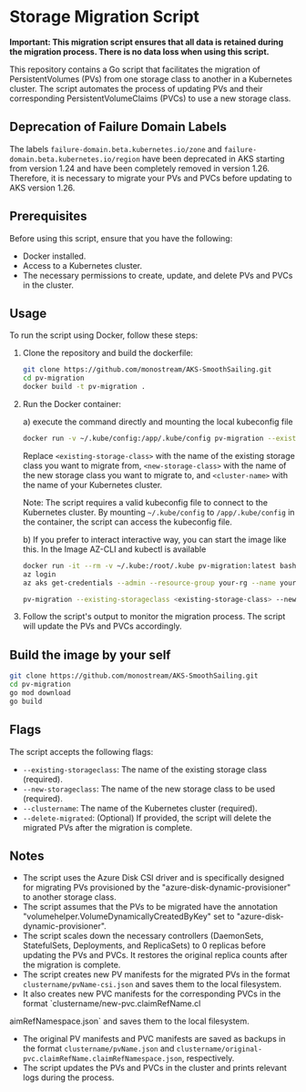 # Storage Migration Script

**Important: This migration script ensures that all data is retained during the migration process. There is no data loss when using this script.**

This repository contains a Go script that facilitates the migration of PersistentVolumes (PVs) from one storage class to another in a Kubernetes cluster. The script automates the process of updating PVs and their corresponding PersistentVolumeClaims (PVCs) to use a new storage class.

## Deprecation of Failure Domain Labels

The labels `failure-domain.beta.kubernetes.io/zone` and `failure-domain.beta.kubernetes.io/region` have been deprecated in AKS starting from version 1.24 and have been completely removed in version 1.26. Therefore, it is necessary to migrate your PVs and PVCs before updating to AKS version 1.26.

## Prerequisites

Before using this script, ensure that you have the following:

- Docker installed.
- Access to a Kubernetes cluster.
- The necessary permissions to create, update, and delete PVs and PVCs in the cluster.

## Usage

To run the script using Docker, follow these steps:

1. Clone the repository and build the dockerfile:

   ```bash
   git clone https://github.com/monostream/AKS-SmoothSailing.git
   cd pv-migration
   docker build -t pv-migration .
   ```

2. Run the Docker container:

   a) execute the command directly and mounting the local kubeconfig file
   ```bash
   docker run -v ~/.kube/config:/app/.kube/config pv-migration --existing-storageclass <existing-storage-class> --new-storageclass <new-storage-class> --clustername <cluster-name>
   ```

   Replace `<existing-storage-class>` with the name of the existing storage class you want to migrate from, `<new-storage-class>` with the name of the new storage class you want to migrate to, and `<cluster-name>` with the name of your Kubernetes cluster.

   Note: The script requires a valid kubeconfig file to connect to the Kubernetes cluster. By mounting `~/.kube/config` to `/app/.kube/config` in the container, the script can access the kubeconfig file.


   b) If you prefer to interact interactive way, you can start the image like this. In the Image AZ-CLI and kubectl is available

   ```bash
   docker run -it --rm -v ~/.kube:/root/.kube pv-migration:latest bash
   az login
   az aks get-credentials --admin --resource-group your-rg --name your-cluster

   pv-migration --existing-storageclass <existing-storage-class> --new-storageclass <new-storage-class> --clustername <cluster-name>
   ```

3. Follow the script's output to monitor the migration process. The script will update the PVs and PVCs accordingly.

## Build the image by your self

   ```bash
   git clone https://github.com/monostream/AKS-SmoothSailing.git
   cd pv-migration
   go mod download
   go build
   ```


## Flags

The script accepts the following flags:

- `--existing-storageclass`: The name of the existing storage class (required).
- `--new-storageclass`: The name of the new storage class to be used (required).
- `--clustername`: The name of the Kubernetes cluster (required).
- `--delete-migrated`: (Optional) If provided, the script will delete the migrated PVs after the migration is complete.

## Notes

- The script uses the Azure Disk CSI driver and is specifically designed for migrating PVs provisioned by the "azure-disk-dynamic-provisioner" to another storage class.
- The script assumes that the PVs to be migrated have the annotation "volumehelper.VolumeDynamicallyCreatedByKey" set to "azure-disk-dynamic-provisioner".
- The script scales down the necessary controllers (DaemonSets, StatefulSets, Deployments, and ReplicaSets) to 0 replicas before updating the PVs and PVCs. It restores the original replica counts after the migration is complete.
- The script creates new PV manifests for the migrated PVs in the format `clustername/pvName-csi.json` and saves them to the local filesystem.
- It also creates new PVC manifests for the corresponding PVCs in the format `clustername/new-pvc.claimRefName.cl

aimRefNamespace.json` and saves them to the local filesystem.
- The original PV manifests and PVC manifests are saved as backups in the format `clustername/pvName.json` and `clustername/original-pvc.claimRefName.claimRefNamespace.json`, respectively.
- The script updates the PVs and PVCs in the cluster and prints relevant logs during the process.